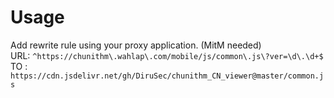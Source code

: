# Usage
Add rewrite rule using your proxy application. (MitM needed)  
URL: `^https://chunithm\.wahlap\.com/mobile/js/common\.js\?ver=\d\.\d+$`
TO : `https://cdn.jsdelivr.net/gh/DiruSec/chunithm_CN_viewer@master/common.js`
